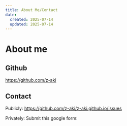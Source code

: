 ```yaml
---
title: About Me/Contact
date:
  created: 2025-07-14
  updated: 2025-07-14
---
```

# About me

## Github

<https://github.com/z-aki>

## Contact

Publicly: <https://github.com/z-aki/z-aki.github.io/issues>

Privately: Submit this google form:
